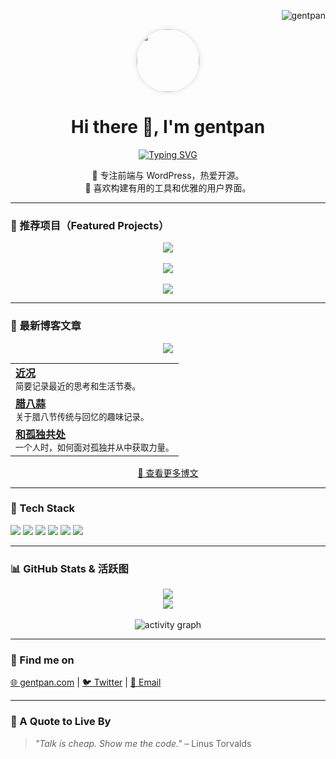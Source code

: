 <p align="right">
  <img src="https://komarev.com/ghpvc/?username=gentpan&label=Profile+Views&color=0e75b6&style=flat" alt="gentpan" />
</p>

<p align="center">
  <img src="https://avatars.githubusercontent.com/u/41898282?v=4" width="100" style="border-radius: 50%; box-shadow: 0 0 8px rgba(0,0,0,0.15);">
</p>

<h1 align="center">Hi there 👋, I'm gentpan</h1>

<p align="center">
  <a href="https://gentpan.com">
    <img src="https://readme-typing-svg.demolab.com?font=Fira+Code&size=20&pause=1000&center=true&vCenter=true&width=440&lines=🎯+专注前端与+WordPress;🥉+热爱+开源+%26+优雅界面;💬+欢迎交流+%7C+gentpan.com" alt="Typing SVG" />
  </a>
</p>

<p align="center">
  🎯 专注前端与 WordPress，热爱开源。<br>
  🥉 喜欢构建有用的工具和优雅的用户界面。
</p>

---

### 🌟 推荐项目（Featured Projects）

<div align="center">
<a href="https://google.fonts.ga" target="_blank">
  <img src="https://img.shields.io/badge/🎨 Google Fonts 加速服务-镜像 | 搜索 | 打包-blueviolet?style=for-the-badge&logo=googlefonts&logoColor=white" />
</a>
<br><br>
<a href="https://cdn.css.ga" target="_blank">
  <img src="https://img.shields.io/badge/🚀 CDN CSS 库工具-搜索 | 复制 | 版本锁定-0aa884?style=for-the-badge&logo=css3&logoColor=white" />
</a>
<br><br>
<a href="#" target="_blank">
  <img src="https://img.shields.io/badge/🧉 WordPress主题-即将发布-orange?style=for-the-badge&logo=wordpress&logoColor=white" />
</a>
</div>

---

### 📅 最新博客文章

<p align="center">
  <img src="https://img.shields.io/badge/📖 最新文章预览-自动更新-lightgrey?style=flat-square&logo=rss&logoColor=white">
</p>

<table>
  <tr>
    <td><b><a href="https://xifeng.net/2025/03/march-report">近况</a></b><br/><sub>简要记录最近的思考和生活节奏。</sub></td>
  </tr>
  <tr>
    <td><b><a href="https://xifeng.net/2025/01/laba-garlic">腊八蒜</a></b><br/><sub>关于腊八节传统与回忆的趣味记录。</sub></td>
  </tr>
  <tr>
    <td><b><a href="https://xifeng.net/2024/12/living-with-loneliness">和孤独共处</a></b><br/><sub>一个人时，如何面对孤独并从中获取力量。</sub></td>
  </tr>
</table>

<p align="center">
  <a href="https://xifeng.net" target="_blank">🔗 查看更多博文</a>
</p>

---

### 🧰 Tech Stack

<p>
  <img src="https://img.shields.io/badge/-HTML5-E34F26?style=flat&logo=html5&logoColor=white">
  <img src="https://img.shields.io/badge/-CSS3-1572B6?style=flat&logo=css3">
  <img src="https://img.shields.io/badge/-JavaScript-F7DF1E?style=flat&logo=javascript&logoColor=black">
  <img src="https://img.shields.io/badge/-Vue.js-4FC08D?style=flat&logo=vue.js&logoColor=white">
  <img src="https://img.shields.io/badge/-PHP-777BB4?style=flat&logo=php&logoColor=white">
  <img src="https://img.shields.io/badge/-WordPress-21759B?style=flat&logo=wordpress&logoColor=white">
</p>

---

### 📊 GitHub Stats & 活跃图

<p align="center">
  <img src="https://github-readme-stats.vercel.app/api?username=gentpan&show_icons=true&theme=default&hide_title=true">
  <br>
  <img src="https://github-readme-stats.vercel.app/api/top-langs/?username=gentpan&layout=compact&hide_border=true">
  <br><br>
  <img src="https://github-readme-activity-graph.vercel.app/graph?username=gentpan&theme=github-light" alt="activity graph" />
</p>

---

### 🔗 Find me on

<p>
  <a href="https://gentpan.com" target="_blank">🌐 gentpan.com</a> |
  <a href="https://twitter.com/gentpan" target="_blank">🐦 Twitter</a> |
  <a href="mailto:gentpan@gmail.com">📧 Email</a>
</p>

---

### 💬 A Quote to Live By

> *"Talk is cheap. Show me the code."* – Linus Torvalds
